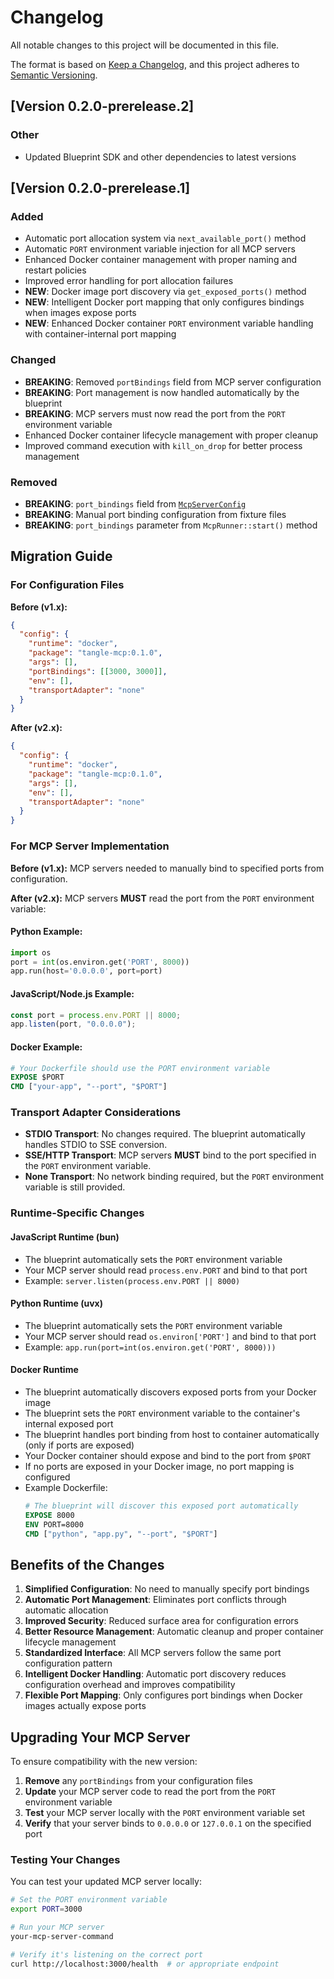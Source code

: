 # Changelog

All notable changes to this project will be documented in this file.

The format is based on [Keep a Changelog](https://keepachangelog.com/en/1.0.0/),
and this project adheres to [Semantic Versioning](https://semver.org/spec/v2.0.0.html).

## [Version 0.2.0-prerelease.2]

### Other

- Updated Blueprint SDK and other dependencies to latest versions

## [Version 0.2.0-prerelease.1]

### Added

- Automatic port allocation system via `next_available_port()` method
- Automatic `PORT` environment variable injection for all MCP servers
- Enhanced Docker container management with proper naming and restart policies
- Improved error handling for port allocation failures
- **NEW**: Docker image port discovery via `get_exposed_ports()` method
- **NEW**: Intelligent Docker port mapping that only configures bindings when images expose ports
- **NEW**: Enhanced Docker container `PORT` environment variable handling with container-internal port mapping

### Changed

- **BREAKING**: Removed `portBindings` field from MCP server configuration
- **BREAKING**: Port management is now handled automatically by the blueprint
- **BREAKING**: MCP servers must now read the port from the `PORT` environment variable
- Enhanced Docker container lifecycle management with proper cleanup
- Improved command execution with `kill_on_drop` for better process management

### Removed

- **BREAKING**: `port_bindings` field from [`McpServerConfig`](blueprint/src/lib.rs:38)
- **BREAKING**: Manual port binding configuration from fixture files
- **BREAKING**: `port_bindings` parameter from `McpRunner::start()` method

## Migration Guide

### For Configuration Files

**Before (v1.x):**

```json
{
  "config": {
    "runtime": "docker",
    "package": "tangle-mcp:0.1.0",
    "args": [],
    "portBindings": [[3000, 3000]],
    "env": [],
    "transportAdapter": "none"
  }
}
```

**After (v2.x):**

```json
{
  "config": {
    "runtime": "docker",
    "package": "tangle-mcp:0.1.0",
    "args": [],
    "env": [],
    "transportAdapter": "none"
  }
}
```

### For MCP Server Implementation

**Before (v1.x):**
MCP servers needed to manually bind to specified ports from configuration.

**After (v2.x):**
MCP servers **MUST** read the port from the `PORT` environment variable:

#### Python Example:

```python
import os
port = int(os.environ.get('PORT', 8000))
app.run(host='0.0.0.0', port=port)
```

#### JavaScript/Node.js Example:

```javascript
const port = process.env.PORT || 8000;
app.listen(port, "0.0.0.0");
```

#### Docker Example:

```dockerfile
# Your Dockerfile should use the PORT environment variable
EXPOSE $PORT
CMD ["your-app", "--port", "$PORT"]
```

### Transport Adapter Considerations

- **STDIO Transport**: No changes required. The blueprint automatically handles STDIO to SSE conversion.
- **SSE/HTTP Transport**: MCP servers **MUST** bind to the port specified in the `PORT` environment variable.
- **None Transport**: No network binding required, but the `PORT` environment variable is still provided.

### Runtime-Specific Changes

#### JavaScript Runtime (bun)

- The blueprint automatically sets the `PORT` environment variable
- Your MCP server should read `process.env.PORT` and bind to that port
- Example: `server.listen(process.env.PORT || 8000)`

#### Python Runtime (uvx)

- The blueprint automatically sets the `PORT` environment variable
- Your MCP server should read `os.environ['PORT']` and bind to that port
- Example: `app.run(port=int(os.environ.get('PORT', 8000)))`

#### Docker Runtime

- The blueprint automatically discovers exposed ports from your Docker image
- The blueprint sets the `PORT` environment variable to the container's internal exposed port
- The blueprint handles port binding from host to container automatically (only if ports are exposed)
- Your Docker container should expose and bind to the port from `$PORT`
- If no ports are exposed in your Docker image, no port mapping is configured
- Example Dockerfile:
  ```dockerfile
  # The blueprint will discover this exposed port automatically
  EXPOSE 8000
  ENV PORT=8000
  CMD ["python", "app.py", "--port", "$PORT"]
  ```

## Benefits of the Changes

1. **Simplified Configuration**: No need to manually specify port bindings
2. **Automatic Port Management**: Eliminates port conflicts through automatic allocation
3. **Improved Security**: Reduced surface area for configuration errors
4. **Better Resource Management**: Automatic cleanup and proper container lifecycle management
5. **Standardized Interface**: All MCP servers follow the same port configuration pattern
6. **Intelligent Docker Handling**: Automatic port discovery reduces configuration overhead and improves compatibility
7. **Flexible Port Mapping**: Only configures port bindings when Docker images actually expose ports

## Upgrading Your MCP Server

To ensure compatibility with the new version:

1. **Remove** any `portBindings` from your configuration files
2. **Update** your MCP server code to read the port from the `PORT` environment variable
3. **Test** your MCP server locally with the `PORT` environment variable set
4. **Verify** that your server binds to `0.0.0.0` or `127.0.0.1` on the specified port

### Testing Your Changes

You can test your updated MCP server locally:

```bash
# Set the PORT environment variable
export PORT=3000

# Run your MCP server
your-mcp-server-command

# Verify it's listening on the correct port
curl http://localhost:3000/health  # or appropriate endpoint
```
